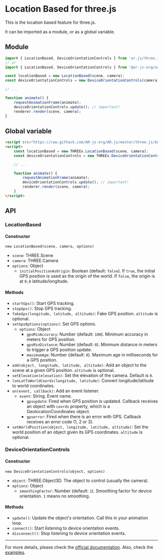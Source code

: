 # Location Based for three.js

This is the location based feature for three.js.

It can be imported as a module, or as a global variable.

## Module

```javascript
import { LocationBased, DeviceOrientationControls } from 'ar.js/three.js/build/ar-threex-location-only.js';
// or
import { LocationBased, DeviceOrientationControls } from '@ar-js-org/ar.js/three.js/build/ar-threex-location-only.js';

const locationBased = new LocationBased(scene, camera);
const deviceOrientationControls = new DeviceOrientationControls(camera);

// ...

function animate() {
    requestAnimationFrame(animate);
    deviceOrientationControls.update(); // important!
    renderer.render(scene, camera);
}
```

## Global variable

```html
<script src="https://raw.githack.com/AR-js-org/AR.js/master/three.js/build/ar-threex-location-only.js"></script>
<script>
    const locationBased = new THREEx.LocationBased(scene, camera);
    const deviceOrientationControls = new THREEx.DeviceOrientationControls(camera);

    // ...

    function animate() {
        requestAnimationFrame(animate);
        deviceOrientationControls.update(); // important!
        renderer.render(scene, camera);
    }
</script>
```

## API

### LocationBased

#### Constructor

`new LocationBased(scene, camera, options)`

- `scene`: THREE.Scene
- `camera`: THREE.Camera
- `options`: Object
    - `initialPositionAsOrigin`: Boolean (default: `false`). If `true`, the initial GPS position is used as the origin of the world. If `false`, the origin is at `0,0` latitude/longitude.

#### Methods

- `startGps()`: Start GPS tracking.
- `stopGps()`: Stop GPS tracking.
- `fakeGps(longitude, latitude, altitude)`: Fake GPS position. `altitude` is optional.
- `setGpsOptions(options)`: Set GPS options.
    - `options`: Object
        - `gpsMinAccuracy`: Number (default: `100`). Minimum accuracy in meters for GPS position.
        - `gpsMinDistance`: Number (default: `0`). Minimum distance in meters to trigger a GPS position update.
        - `maximumAge`: Number (default: `0`). Maximum age in milliseconds for a GPS position.
- `add(object, longitude, latitude, altitude)`: Add an object to the scene at a given GPS position. `altitude` is optional.
- `setElevation(elevation)`: Set the elevation of the camera. Default is `0`.
- `lonLatToWorldCoords(longitude, latitude)`: Convert longitude/latitude to world coordinates.
- `on(event, callback)`: Add an event listener.
    - `event`: String. Event name.
        - `gpsupdate`: Fired when GPS position is updated. Callback receives an object with `coords` property, which is a GeolocationCoordinates object.
        - `gpserror`: Fired when there is an error with GPS. Callback receives an error code (1, 2 or 3).
- `setWorldPosition(object, longitude, latitude, altitude)`: Set the world position of an object given its GPS coordinates. `altitude` is optional.

### DeviceOrientationControls

#### Constructor

`new DeviceOrientationControls(object, options)`

- `object`: THREE.Object3D. The object to control (usually the camera).
- `options`: Object
    - `smoothingFactor`: Number (default: `1`). Smoothing factor for device orientation. `1` means no smoothing.

#### Methods

- `update()`: Update the object's orientation. Call this in your animation loop.
- `connect()`: Start listening to device orientation events.
- `disconnect()`: Stop listening to device orientation events.

---

For more details, please check the [official documentation](https://ar-js-org.github.io/AR.js-Docs/location-based/).
Also, check the [examples](../../examples/location-based/).
